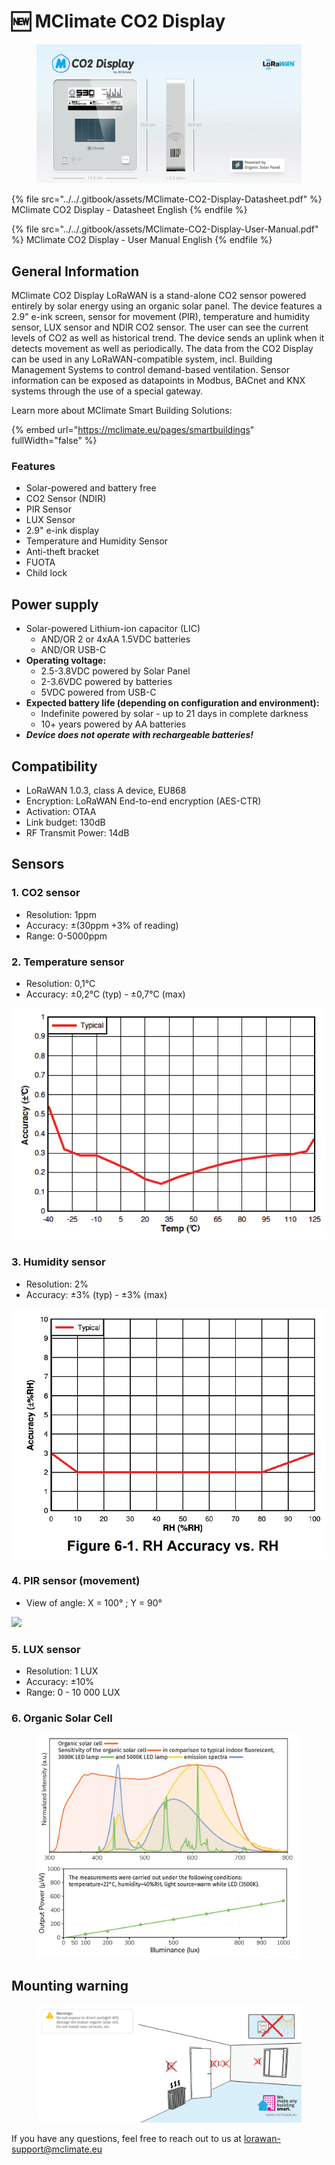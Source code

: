 # 🆕 MClimate CO2 Display

<figure><img src="../../.gitbook/assets/MClimate-CO2-Display-Header-Image" alt=""><figcaption></figcaption></figure>

{% file src="../../.gitbook/assets/MClimate-CO2-Display-Datasheet.pdf" %}
MClimate CO2 Display - Datasheet English
{% endfile %}

{% file src="../../.gitbook/assets/MClimate-CO2-Display-User-Manual.pdf" %}
MClimate CO2 Display - User Manual English
{% endfile %}

## General Information

MClimate CO2 Display LoRaWAN is a stand-alone CO2 sensor powered entirely by solar energy using an organic solar panel. The device features a 2.9" e-ink screen, sensor for movement (PIR), temperature and humidity sensor, LUX sensor and NDIR CO2 sensor. The user can see the current levels of CO2 as well as historical trend. The device sends an uplink when it detects movement as well as periodically. The data from the CO2 Display can be used in any LoRaWAN-compatible system, incl. Building Management Systems to control demand-based ventilation. Sensor information can be exposed as datapoints in Modbus, BACnet and KNX systems through the use of a special gateway.

Learn more about MClimate Smart Building Solutions:

{% embed url="https://mclimate.eu/pages/smartbuildings" fullWidth="false" %}

### Features

* Solar-powered and battery free
* CO2 Sensor (NDIR)
* PIR Sensor
* LUX Sensor
* 2.9" e-ink display
* Temperature and Humidity Sensor
* Anti-theft bracket
* FUOTA
* Child lock

## Power supply

* Solar-powered Lithium-ion capacitor (LIC)&#x20;
  * AND/OR 2 or 4xAA 1.5VDC batteries&#x20;
  * AND/OR USB-C
* **Operating voltage:**
  * 2.5-3.8VDC powered by Solar Panel
  * 2-3.6VDC powered by batteries
  * 5VDC powered from USB-C
* **Expected battery life (depending on configuration and environment):**&#x20;
  * Indefinite powered by solar - up to 21 days in complete darkness
  * 10+ years powered by AA batteries
* _**Device does not operate with rechargeable batteries!**_&#x20;

## Compatibility

* LoRaWAN 1.0.3, class A device, EU868
* Encryption: LoRaWAN End-to-end encryption (AES-CTR)
* Activation: OTAA
* Link budget: 130dB
* RF Transmit Power: 14dB

## Sensors

### 1. CO2 sensor

* Resolution: 1ppm
* Accuracy: ±(30ppm +3% of reading)
* Range: 0-5000ppm

### 2. Temperature sensor

* Resolution: 0,1°C
* Accuracy: ±0,2°C (typ) - ±0,7°C (max)

<img src="../../.gitbook/assets/temperature_accuracy" alt="" data-size="original">

### 3. Humidity sensor

* Resolution: 2%
* Accuracy: ±3% (typ) - ±3% (max)

<img src="../../.gitbook/assets/humidity_accuracy" alt="" data-size="original">

### 4. PIR sensor (movement)

* View of angle: X = 100° ; Y = 90°

![](../../.gitbook/assets/pir\_diagram.png)

### 5. LUX sensor

* Resolution: 1 LUX
* Accuracy: ±10%
* Range: 0 - 10 000 LUX

### 6. Organic Solar Cell

<figure><img src="../../.gitbook/assets/organic_solar_cell_diagrams.png" alt=""><figcaption></figcaption></figure>

## Mounting warning

<figure><img src="../../.gitbook/assets/wireless-thermostat-placement-warning (1).png" alt=""><figcaption></figcaption></figure>

If you have any questions, feel free to reach out to us at [lorawan-support@mclimate.eu](mailto:lorawan-support@mclimate.eu)
